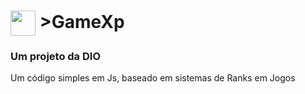 <H1
  <a href="https://www.dio.me/">
     <img align="center" width="40px" src="https://cdn-icons-png.flaticon.com/512/3903/3903967.png"></a> 
  >GameXp</H1>
<h3> Um projeto da DIO</h3>

<p> Um código simples em Js, baseado em sistemas de Ranks em Jogos</p>
